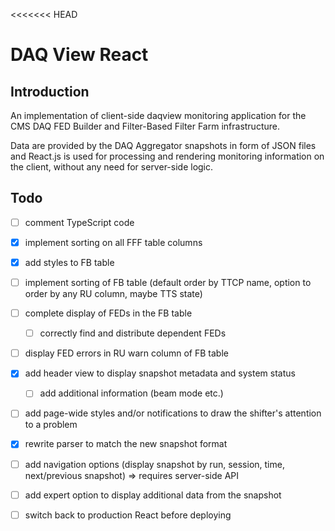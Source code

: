 <<<<<<< HEAD
# DAQ View React

## Introduction

An implementation of client-side daqview monitoring application for the CMS DAQ FED Builder and Filter-Based Filter Farm infrastructure.

Data are provided by the DAQ Aggregator snapshots in form of JSON files and React.js is used for processing and rendering monitoring information on the client, without any need for server-side logic.



## Todo
- [ ] comment TypeScript code
- [x] implement sorting on all FFF table columns
- [x] add styles to FB table
- [ ] implement sorting of FB table (default order by TTCP name, option to order by any RU column, maybe TTS state)
- [ ] complete display of FEDs in the FB table
  - [ ] correctly find and distribute dependent FEDs
- [ ] display FED errors in RU warn column of FB table
- [x] add header view to display snapshot metadata and system status
  - [ ] add additional information (beam mode etc.)
- [ ] add page-wide styles and/or notifications to draw the shifter's attention to a problem
- [x] rewrite parser to match the new snapshot format
- [ ] add navigation options (display snapshot by run, session, time, next/previous snapshot) => requires server-side API
- [ ] add expert option to display additional data from the snapshot

- [ ] switch back to production React before deploying